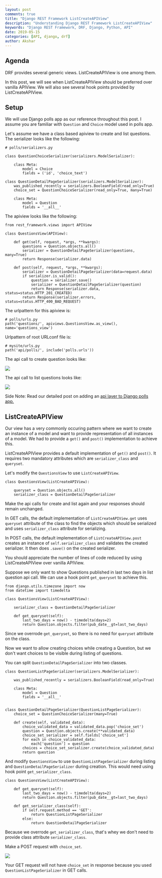 ```yaml
---
layout: post
comments: true
title: "Django REST Framework ListCreateAPIView"
description: "Understanding Django REST Framework ListCreateAPIView"
keywords: "Django REST Framework, DRF, Django, Python, API"
date: 2019-05-15
categories: [API, django, drf]
author: Akshar
---
```


## Agenda

DRF provides several generic views. ListCreateAPIView is one among them.

In this post, we will see when ListCreateAPIView should be preferred over vanilla APIView. We will also see several hook points provided by ListCreateAPIView.

## Setup

We will use Django polls app as our reference throughout this post. I assume you are familiar with `Question` and `Choice` model used in polls app.

Let's assume we have a class based apiview to create and list questions. The serializer looks like the following:

    # polls/serializers.py

    class QuestionChoiceSerializer(serializers.ModelSerializer):

        class Meta:
            model = Choice
            fields = ('id', 'choice_text')

    class QuestionDetailPageSerializer(serializers.ModelSerializer):
        was_published_recently = serializers.BooleanField(read_only=True)
        choice_set = QuestionChoiceSerializer(read_only=True, many=True)

        class Meta:
            model = Question
            fields = '__all__'

The apiview looks like the following:

    from rest_framework.views import APIView

    class QuestionsView(APIView):

        def get(self, request, *args, **kwargs):
            questions = Question.objects.all()
            serializer = QuestionDetailPageSerializer(questions, many=True)
            return Response(serializer.data)

        def post(self, request, *args, **kwargs):
            serializer = QuestionDetailPageSerializer(data=request.data)
            if serializer.is_valid():
                question = serializer.save()
                serializer = QuestionDetailPageSerializer(question)
                return Response(serializer.data, status=status.HTTP_201_CREATED)
            return Response(serializer.errors, status=status.HTTP_400_BAD_REQUEST)

The urlpattern for this apiview is:

    # polls/urls.py
    path('questions/', apiviews.QuestionsView.as_view(), name='questions_view')

Urlpattern of root URLconf file is:

    # mysite/urls.py
    path('api/polls/', include('polls.urls'))

The api call to create question looks like:

![](/assets/images/drf/listcreate-post.png)

The api call to list questions looks like:

![](/assets/images/drf/listcreate-get.png)

Side Note: Read our detailed post on adding an <a href="https://www.agiliq.com/blog/2019/04/drf-polls/" target="_blank">api layer to Django polls app.</a>

## ListCreateAPIView

Our view has a very commonly occuring pattern where we want to create an instance of a model and want to provide representation of all instances of a model. We had to provide a `get()` and `post()` implementation to achieve this.

ListCreateAPIView provides a default implementation of `get()` and `post()`. It requires two mandatory attributes which are `serializer_class` and `queryset`.

Let's modify the `QuestionsView` to use `ListCreateAPIView`.

    class QuestionsView(ListCreateAPIView):

        queryset = Question.objects.all()
        serializer_class = QuestionDetailPageSerializer

Make the api calls for create and list again and your responses should remain unchanged.

In GET calls, the default implementation of `ListCreateAPIView.get` uses `queryset` attribute of the class to find the objects which should be serialized and uses `serializer_class` attribute for serializing.

In POST calls, the default implementation of `ListCreateAPIView.post` creates an instance of `self.serializer_class` and validates the created serializer. It then does `.save()` on the created serializer.

You should appreciate the number of lines of code reduced by using ListCreateAPIView over vanilla APIView.

Suppose we only want to show Questions published in last two days in list question api call. We can use a hook point `get_queryset` to achieve this.

    from django.utils.timezone import now
    from datetime import timedelta

    class QuestionsView(ListCreateAPIView):

        serializer_class = QuestionDetailPageSerializer

        def get_queryset(self):
            last_two_days = now() - timedelta(days=2)
            return Question.objects.filter(pub_date__gt=last_two_days)

Since we overrode `get_queryset`, so there is no need for `queryset` attribute on the class.

Now we want to allow creating choices while creating a Question, but we don't want choices to be visible during listing of questions.

You can split `QuestionDetailPageSerializer` into two classes.

    class QuestionListPageSerializer(serializers.ModelSerializer):

        was_published_recently = serializers.BooleanField(read_only=True)

        class Meta:
            model = Question
            fields = '__all__'


    class QuestionDetailPageSerializer(QuestionListPageSerializer):
        choice_set = QuestionChoiceSerializer(many=True)

        def create(self, validated_data):
            choice_validated_data = validated_data.pop('choice_set')
            question = Question.objects.create(**validated_data)
            choice_set_serializer = self.fields['choice_set']
            for each in choice_validated_data:
                each['question'] = question
            choices = choice_set_serializer.create(choice_validated_data)
            return question

And modify `QuestionsView` to use `QuestionListPageSerializer` during listing and `QuestionDetailPageSerializer` during creation. This would need using hook point `get_serializer_class`.

    class QuestionsView(ListCreateAPIView):

        def get_queryset(self):
            last_two_days = now() - timedelta(days=2)
            return Question.objects.filter(pub_date__gt=last_two_days)

        def get_serializer_class(self):
            if self.request.method == 'GET':
                return QuestionListPageSerializer
            else:
                return QuestionDetailPageSerializer

Because we overrode `get_serializer_class`, that's whey we don't need to provide class attribute `serializer_class`.

Make a POST request with `choice_set`.

![](/assets/images/drf/listcreate-post-with-choices.png)

Your GET request will not have `choice_set` in response because you used `QuestionListPageSerializer` in GET calls.
